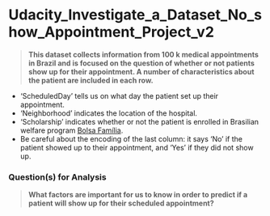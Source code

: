 # Udacity_Investigate_a_Dataset_No_show_Appointment_Project_v2
> **This dataset collects information
from 100 k medical appointments in
Brazil and is focused on the question
of whether or not patients show up
for their appointment. A number of
characteristics about the patient are
included in each row.**
* ‘ScheduledDay’ tells us on what day the patient set up their appointment.
* ‘Neighborhood’ indicates the location of the hospital.
* ‘Scholarship’ indicates whether or not the patient is enrolled in Brasilian welfare program [Bolsa Família](https://en.wikipedia.org/wiki/Bolsa_Fam%C3%ADlia).
* Be careful about the encoding of the last column: it says ‘No’ if the patient showed up to their appointment, and ‘Yes’ if they did not show up.

### Question(s) for Analysis
>**What factors are
important for us to
know in order to
predict if a patient will
show up for their
scheduled
appointment?**

